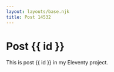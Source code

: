 ```yaml
---
layout: layouts/base.njk
title: Post 14532
---
```


# Post {{ id }}

This is post {{ id }} in my Eleventy project.
